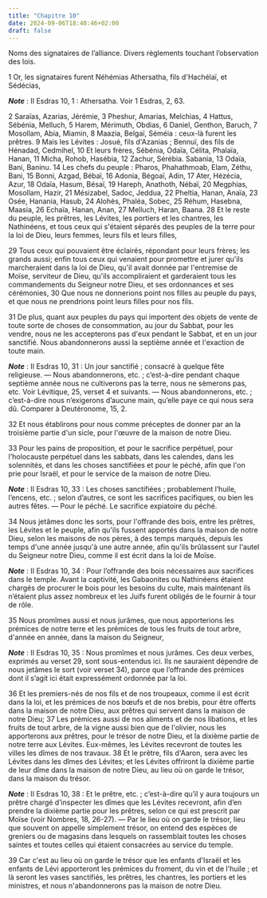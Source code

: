 ```yaml
---
title: "Chapitre 10"
date: 2024-09-06T18:40:46+02:00
draft: false
---
```



Noms des signataires de l’alliance.
Divers règlements touchant l’observation des lois.


1 Or, les signataires furent Néhémias Athersatha, fils d'Hachélaï, et Sédécias,

***Note*** :  II Esdras 10, 1 : Athersatha. Voir 1 Esdras, 2, 63.


2 Saraïas, Azarias, Jérémie, 3 Pheshur, Amarias, Melchias, 4 Hattus, Sébénia, Melluch, 5 Harem, Mérimuth, Obdias, 6 Daniel, Genthon, Baruch, 7 Mosollam, Abia, Miamin, 8 Maazia, Belgaï, Séméia : ceux-là furent les prêtres. 9 Mais les Lévites : Josué, fils d'Azanias ; Bennuï, des fils de Hénadad, Cedmihel, 10 Et leurs frères, Sébénia, Odaïa, Célita, Phalaïa, Hanan, 11 Micha, Rohob, Hasébia, 12 Zachur, Sérébia. Sabania, 13 Odaïa, Bani, Baninu. 14 Les chefs du peuple : Pharos, Phahathmoab, Elam, Zéthu, Bani, 15 Bonni, Azgad, Bébaï, 16 Adonia, Bégoaï, Adin, 17 Ater, Hézécia, Azur, 18 Odaïa, Hasum, Bésaï, 19 Hareph, Anathoth, Nébaï, 20 Megphias, Mosollam, Hazir, 21 Mésizabel, Sadoc, Jeddua, 22 Pheltia, Hanan, Anaïa, 23 Osée, Hanania, Hasub, 24 Alohès, Phaléa, Sobec, 25 Réhum, Hasebna, Maasia, 26 Echaïa, Hanan, Anan, 27 Melluch, Haran, Baana. 28 Et le reste du peuple, les prêtres, les Lévites, les portiers et les chantres, les Nathinéens, et tous ceux qui s'étaient séparés des peuples de la terre pour la loi de Dieu, leurs femmes, leurs
fils et leurs filles,


29 Tous ceux qui pouvaient être éclairés, répondant pour leurs frères; les grands aussi; enfin tous ceux qui venaient pour promettre et jurer qu'ils marcheraient dans la loi de Dieu, qu'il avait donnée par l'entremise de Moïse, serviteur de Dieu, qu'ils accompliraient et garderaient tous les commandements du Seigneur notre Dieu, et ses ordonnances et ses cérémonies, 30 Que nous ne donnerions point nos filles au peuple du pays, et que nous ne prendrions point leurs filles pour nos fils.


31 De plus, quant aux peuples du pays qui importent des objets de vente de toute sorte de choses de consommation, au jour du Sabbat, pour les vendre, nous ne les accepterons pas d'eux pendant le Sabbat, et en un jour sanctifié. Nous abandonnerons aussi la septième année et l'exaction de toute main.

***Note*** :  II Esdras 10, 31 : Un jour sanctifié ; consacré à quelque fête religieuse. ― Nous abandonnerons, etc. ; c’est-à-dire pendant chaque septième année nous ne cultiverons pas la terre, nous ne sèmerons pas, etc. Voir Lévitique, 25, verset 4 et suivants. ― Nous abandonnerons, etc. ; c’est-à-dire nous n’exigerons d’aucune main, qu’elle paye ce qui nous sera dû. Comparer à Deutéronome, 15, 2.

32 Et nous établirons pour nous comme préceptes de donner par an la troisième partie d'un sicle, pour l'œuvre de la maison de notre Dieu.


33 Pour les pains de proposition, et pour le sacrifice perpétuel, pour l'holocauste perpétuel dans les sabbats, dans les calendes, dans les solennités, et dans les choses sanctifiées et pour le péché, afin que l'on prie pour Israël, et pour le service de la maison de notre Dieu.

***Note*** :  II Esdras 10, 33 : Les choses sanctifiées ; probablement l’huile, l’encens, etc. ; selon d’autres, ce sont les sacrifices pacifiques, ou bien les autres fêtes. ― Pour le péché. Le sacrifice expiatoire du péché.

34 Nous jetâmes donc les sorts, pour l'offrande des bois, entre les prêtres, les Lévites et le peuple, afin qu'ils fussent apportés dans la maison de notre Dieu, selon les maisons de nos pères, à des temps marqués, depuis les temps d'une année jusqu'à une autre année, afin qu'ils brûlassent sur l'autel du Seigneur notre Dieu, comme il est écrit dans la loi de Moïse.

***Note*** :  II Esdras 10, 34 : Pour l’offrande des bois nécessaires aux sacrifices dans le temple. Avant la captivité, les Gabaonites ou Nathinéens étaient chargés de procurer le bois pour les besoins du culte, mais maintenant ils n’étaient plus assez nombreux et les Juifs furent obligés de le fournir à tour de rôle.


35 Nous promîmes aussi et nous jurâmes, que nous apporterions les prémices de notre terre et les prémices de tous les fruits de tout arbre, d'année en année, dans la maison du Seigneur,

***Note*** :  II Esdras 10, 35 : Nous promîmes et nous jurâmes. Ces deux verbes, exprimés au verset 29, sont sous-entendus ici. Ils ne sauraient dépendre de nous jetâmes le sort (voir verset 34), parce que l’offrande des prémices dont il s’agit ici était expressément ordonnée par la loi.

36 Et les premiers-nés de nos fils et de nos troupeaux, comme il est écrit dans la loi, et les prémices de nos bœufs et de nos brebis, pour être offerts dans la maison de notre Dieu, aux prêtres qui servent dans la maison de notre Dieu; 37 Les prémices aussi de nos aliments et de nos libations, et les fruits de tout arbre, de la vigne aussi bien que de l'olivier, nous les apporterons aux prêtres, pour le trésor de notre Dieu, et la dixième partie de notre terre aux Lévites. Eux-mêmes, les Lévites recevront de toutes les villes les dîmes de nos travaux. 38 Et le prêtre, fils d'Aaron, sera avec les Lévites dans les dîmes des Lévites; et les Lévites offriront la dixième partie de leur dîme dans la maison de notre Dieu, au lieu où on garde le trésor, dans la maison du trésor.

***Note*** :  II Esdras 10, 38 : Et le prêtre, etc. ; c’est-à-dire qu’il y aura toujours un prêtre chargé d’inspecter les dîmes que les Lévites recevront, afin d’en prendre la dixième partie pour les prêtres, selon ce qui est prescrit par Moïse (voir Nombres, 18, 26-27). ― Par le lieu où on garde le trésor, lieu que souvent on appelle simplement trésor, on entend des espèces de greniers ou de magasins dans lesquels on rassemblait toutes les choses saintes et toutes celles qui étaient consacrées au service du temple.

39 Car c'est au lieu où on garde le trésor que les enfants d'Israël et les enfants de Lévi apporteront les prémices du froment, du vin et de l'huile ; et là seront les vases sanctifiés, les prêtres, les chantres, les portiers et les ministres, et nous n'abandonnerons pas la maison de notre Dieu.


